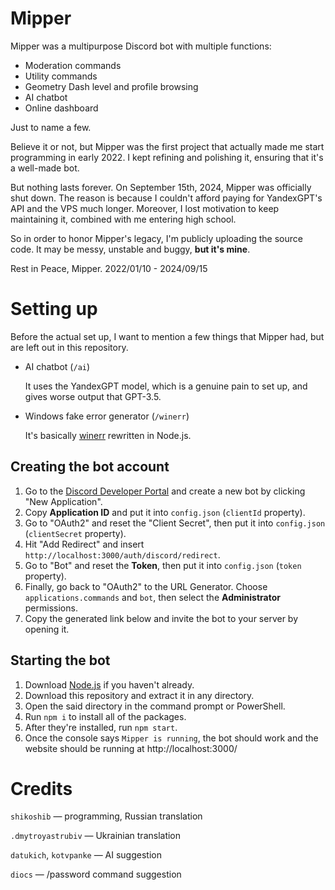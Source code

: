 # Mipper

Mipper was a multipurpose Discord bot with multiple functions:

* Moderation commands
* Utility commands
* Geometry Dash level and profile browsing
* AI chatbot
* Online dashboard

Just to name a few.

Believe it or not, but Mipper was the first project that actually made me start programming in early 2022. I kept refining and polishing it, ensuring that it's a well-made bot.

But nothing lasts forever. On September 15th, 2024, Mipper was officially shut down. The reason is because I couldn't afford paying for YandexGPT's API and the VPS much longer. Moreover, I lost motivation to keep maintaining it, combined with me entering high school.

So in order to honor Mipper's legacy, I'm publicly uploading the source code. It may be messy, unstable and buggy, **but it's mine**.

Rest in Peace, Mipper. 2022/01/10 - 2024/09/15

# Setting up
Before the actual set up, I want to mention a few things that Mipper had, but are left out in this repository.
* AI chatbot (`/ai`)
  
  It uses the YandexGPT model, which is a genuine pain to set up, and gives worse output that GPT-3.5.
* Windows fake error generator (`/winerr`)
  
  It's basically [winerr](https://github.com/shikoshib/winerr) rewritten in Node.js.
## Creating the bot account
1. Go to the [Discord Developer Portal](https://discord.com/developers) and create a new bot by clicking "New Application".
2. Copy **Application ID** and put it into `config.json` (`clientId` property).
3. Go to "OAuth2" and reset the "Client Secret", then put it into `config.json` (`clientSecret` property).
4. Hit "Add Redirect" and insert `http://localhost:3000/auth/discord/redirect`.
5. Go to "Bot" and reset the **Token**, then put it into `config.json` (`token` property).
6. Finally, go back to "OAuth2" to the URL Generator. Choose `applications.commands` and `bot`, then select the **Administrator** permissions.
7. Copy the generated link below and invite the bot to your server by opening it.
## Starting the bot
1. Download [Node.js](https://nodejs.org/en/download) if you haven't already.
2. Download this repository and extract it in any directory.
3. Open the said directory in the command prompt or PowerShell.
4. Run `npm i` to install all of the packages.
5. After they're installed, run `npm start`.
6. Once the console says `Mipper is running`, the bot should work and the website should be running at http://localhost:3000/
# Credits
`shikoshib` — programming, Russian translation

`.dmytroyastrubiv` — Ukrainian translation

`datukich`, `kotvpanke` — AI suggestion

`diocs` — /password command suggestion
